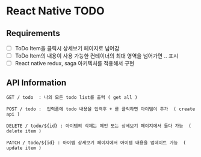 # React Native TODO

## Requirements

- [ ] ToDo Item을 클릭시 상세보기 페이지로 넘어감
- [ ] ToDo Item의 내용이 사용 가능한 컨테이너의 최대 영역을 넘어가면 .. 표시
- [ ] React native redux, saga 아키텍처를 적용해서 구현

## API Information

```
GET / todo  : 나의 모든 todo list를 출력 ( get all )

POST / todo :  입력폼에 todo 내용을 입력후 + 를 클릭하면 아이템이 추가  ( create api )

DELETE / todo/${id} : 아이템의 삭제는 메인 또는 상세보기 페이지에서 둘다 가능  ( delete item )

PATCH / todo/${id} : 아이템 상세보기 페이지에서 아이템 내용을 업데이트 가능  ( update item )
```
